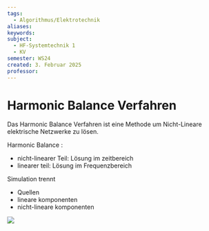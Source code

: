 ```yaml
---
tags:
  - Algorithmus/Elektrotechnik
aliases: 
keywords: 
subject:
  - HF-Systemtechnik 1
  - KV
semester: WS24
created: 3. Februar 2025
professor:
---
```

 

# Harmonic Balance Verfahren

Das Harmonic Balance Verfahren ist eine Methode um Nicht-Lineare elektrische Netzwerke zu lösen.

Harmonic Balance :
- nicht-linearer Teil: Lösung im zeitbereich
- linearer teil: Lösung im Frequenzbereich

Simulation trennt
- Quellen
- lineare komponenten
- nicht-lineare komponenten

![](assets/Pasted%20image%2020250122032106.png)